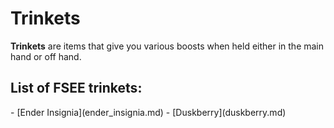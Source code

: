 # Trinkets

**Trinkets** are items that give you various boosts when held either in the main hand or off hand.

## List of FSEE trinkets:
<div markdown class="foka-list">
- <i class="icon-fsee icon-fsee-ender-insignia"></i>[Ender Insignia](ender_insignia.md)
- <i class="icon-fsee icon-fsee-duskberry"></i>[Duskberry](duskberry.md)
</div>